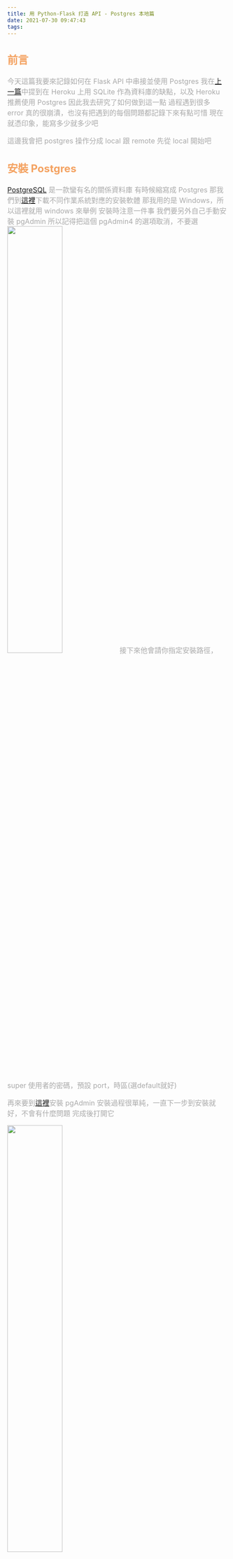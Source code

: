 ```yaml
---
title: 用 Python-Flask 打造 API - Postgres 本地篇
date: 2021-07-30 09:47:43
tags:
---
```

<font size="3" color="#aaa">

## <font color="#f4a261">前言</font>
今天這篇我要來記錄如何在 Flask API 中串接並使用 Postgres
我在[上一篇](https://roto93.github.io/2021/07/28/不建議在Heroku上用sqlite當DB/)中提到在 Heroku 上用 SQLite 作為資料庫的缺點，以及 Heroku 推薦使用 Postgres
因此我去研究了如何做到這一點
過程遇到很多 error 真的很崩潰，也沒有把遇到的每個問題都記錄下來有點可惜
現在就憑印象，能寫多少就多少吧

這邊我會把 postgres 操作分成 local 跟 remote 
先從 local 開始吧

## <font color="#f4a261">安裝 Postgres</font>

[PostgreSQL](https://www.postgresql.org) 是一款蠻有名的關係資料庫
有時候縮寫成 Postgres
那我們到[這裡](https://www.postgresql.org/download/)下載不同作業系統對應的安裝軟體
那我用的是 Windows，所以這裡就用 windows 來舉例
安裝時注意一件事
我們要另外自己手動安裝 pgAdmin 
所以記得把這個 pgAdmin4 的選項取消，不要選
<img src="./用Python-Flask打造API-Postgres篇/postgres-1.jpg" width="50%">
接下來他會請你指定安裝路徑，super 使用者的密碼，預設 port，時區(選default就好)

再來要到[這裡](https://www.pgadmin.org/download/)安裝 pgAdmin
安裝過程很單純，一直下一步到安裝就好，不會有什麼問題
完成後打開它

<img src="./用Python-Flask打造API-Postgres篇/postgres-2.jpg" width="50%">

到這邊安裝就差不多了

## <font color="#f4a261">在本地串接 API 和 Postgres</font>

點擊此處建立資料庫，取名
(以後面的例子而言我是取 issuedata，不是圖裡的 NewDatabase)

<img src="./用Python-Flask打造API-Postgres篇/postgres-3.jpg" width="50%">
<img src="./用Python-Flask打造API-Postgres篇/postgres-4.jpg" width="50%">

接下來回到程式端
前幾篇文章的程式碼都是 for 教學用的
但我現在做了正式版，是將來要應用在 TAN 網站的版本
為了不造成混淆我先把連接資料庫前的正式版程式碼貼上來~

```python
from flask import Flask, Request
from flask_sqlalchemy import SQLAlchemy
from flask_cors import CORS

app = Flask(__name__)
CORS(app)

db = SQLAlchemy(app)

class Issue(db.Model):
    __tablename__ = "issue_table"
    id = db.Column(db.Integer, primary_key=True)
    year = db.Column(db.Integer, nullable=False)
    month = db.Column(db.Integer, nullable=False)
    date = db.Column(db.Integer, nullable=False)
    title = db.Column(db.String(100), nullable=False)
    content = db.Column(db.String(2000))

    def __repr__(self):
        return f"{self.year}/{self.month}/{self.date} - {self.title}"


@app.route('/')
def index():
    return 'Wellcome to TAN API!'


@app.route('/archive')
def get_archive():
    issues = Issue.query.all()
    output = []
    for issue in issues:
        issue_data = {
            "id": issue.id,
            "year": issue.year,
            "month": issue.month,
            "date": issue.date,
            "title": issue.title,
            "content": issue.content,
        }
        output.append(issue_data)

    return {"drinks": output}


if __name__ == "__main__":
    app.run()

```

要連接 postgres 資料庫，我需要加上:

```python
app.config["SQLALCHEMY_DATABASE_URI"] = 'postgresql://postgres:et0997@localhost/issuedata'
app.config['SQLALCHEMY_TRACK_MODIFICATIONS'] = False
```

這邊我令了一個`ENV`變數判斷現在是開發階段還是成品階段
成品階段的說明我留到後面再說
如果是在開發階段 

`app.config["SQLALCHEMY_DATABASE_URI"] = 'postgresql://postgres:et0997@localhost/issuedata'`

這段 uri 的格式是 `postgresql://<username>:<user_password>@<port>/<database_name>`
- username: PostgreSQL 的使用者。由於我沒有另外新建使用者，所以就用 super user 也就是`postgres`就可以了
- user_password: user 密碼。你在安裝 postgres 的時候不是有設定過一次密碼嗎? 就是那個(user 選 postgres 的話啦)
- port: 連接端口。由於我們是在本地測試，所以填`localhost`就好
- database_name: 你剛剛用 pgAdmin 建立的那個資料庫名稱

總之這行是在告訴 Flask_SQLAlchemy 應該連接什麼資料庫，要怎麼找到它

最底部的 `app.config['SQLALCHEMY_TRACK_MODIFICATIONS'] = False`
是為了避免跳出以下 warning
```
warnings.warn('SQLALCHEMY_TRACK_MODIFICATIONS adds significant overhead 
and will be disabled by default in the future.  Set it to True to suppress this warning.')
```
就我的理解
這是 Flask_SQLAlchemy 造成的小問題
它的意思是
由於 Flask_SQLAlchemy 是 SQLAlchemy 的一個包裝(類似升級版)
本質上還是 SQLAlchemy 在運作
而 Flask_SQLAlchemy 有自己的一套 event notification system 
(不知道怎麼翻比較好，直接用原文)
所以它必須隨時監聽 SQLAlchemy 的任何修改(如'SQLALCHEMY_TRACK_MODIFICATIONS'字面上的意思)
這可能會造成性能瓶頸
設為 False 避免這個問題

至此就設定好本地連接了

#### 建立 local DB 的 table 和 資料

接著打開 python shell

```python
from app import db, Issue # 從 app.py 引入 db 和 Issue 模組
db.create_all() # 在 database 中建立 Table，名稱為 Issue (如果沒用 __tablename__ 更改預設名稱的話)
# 宣告新的單筆資料 issue
issue = Issue(year=2077,month=1,date=27,title="Issue Title", content="This is something important.") 
db.session.add(issue) # 把 issue 加進 session
db.session.commit() # 提交 session
```

完成後打開 pgAdmin 
從以下路徑找到名為 issuedata 的 table

<img src="./用Python-Flask打造API-Postgres篇/postgres-7.jpg" width="80%">
<img src="./用Python-Flask打造API-Postgres篇/postgres-8.jpg" width="80%">

耶! 看到資料了

## <font color="#f4a261">結語</font>

剛剛的安裝過程都只是在自己的電腦上存取資料而已
但最終我們要把 API 放在網路上呀
到時要怎麼用 Postgres 呢?

我覺得 部落格好像不太適合寫太長
遠端的部分就留到下一篇吧!

